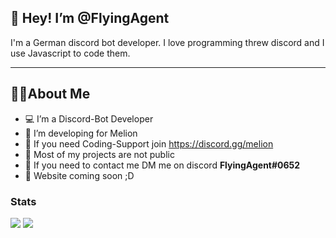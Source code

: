 ## 👋 Hey! I’m @FlyingAgent
I'm a German discord bot developer. I love programming threw discord and I use Javascript to code them.

---
## 🧑‍💻About Me

- 💻 I’m a Discord-Bot Developer
- 🍉 I’m developing for Melion 
- 🔷 If you need Coding-Support join https://discord.gg/melion
- 🔐 Most of my projects are not public
- 💬 If you need to contact me DM me on discord **FlyingAgent#0652**
- 🔗 Website coming soon ;D

<h3> Stats </h3>
<img src="https://github-readme-stats.vercel.app/api?username=FlyingAgent&hide=contribs,prs&show_icons=true&hide_border=true&title_color=000">
<img src="https://github-readme-stats.vercel.app/api/top-langs/?username=FlyingAgentT&layout=compact&hide_border=true">
